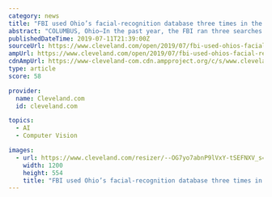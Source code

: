 ```yaml
---
category: news
title: "FBI used Ohio’s facial-recognition database three times in the past year"
abstract: "COLUMBUS, Ohio—In the past year, the FBI ran three searches using Ohio’s facial-recognition database, though none involved any of the millions of Ohio driver’s license photos uploaded to the database, according to Attorney General Dave Yost’s office."
publishedDateTime: 2019-07-11T21:39:00Z
sourceUrl: https://www.cleveland.com/open/2019/07/fbi-used-ohios-facial-recognition-database-three-times-in-the-past-year.html
ampUrl: https://www.cleveland.com/open/2019/07/fbi-used-ohios-facial-recognition-database-three-times-in-the-past-year.html?outputType=amp
cdnAmpUrl: https://www-cleveland-com.cdn.ampproject.org/c/s/www.cleveland.com/open/2019/07/fbi-used-ohios-facial-recognition-database-three-times-in-the-past-year.html?outputType=amp
type: article
score: 58

provider:
  name: Cleveland.com
  id: cleveland.com

topics:
  - AI
  - Computer Vision

images:
  - url: https://www.cleveland.com/resizer/--OG7yo7abnP9lVxY-tSEFNXV_s=/1200x0/arc-anglerfish-arc2-prod-advancelocal.s3.amazonaws.com/public/YMY6UILWI5AZJHJ54JZQ6KCG7A.png
    width: 1200
    height: 554
    title: "FBI used Ohio’s facial-recognition database three times in the past year"
---
```

